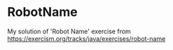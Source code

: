 # RobotName
My solution of 'Robot Name' exercise from https://exercism.org/tracks/java/exercises/robot-name
